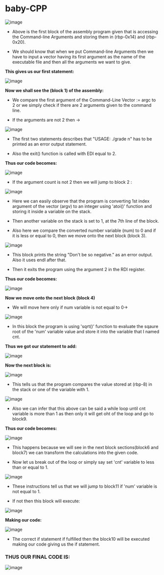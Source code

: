 # **baby-CPP**

![image](https://github.com/it4ch1-007/decompetition.io-solutions/assets/133276365/aa49bc37-668b-4588-9ec0-5c147381df38)


- Above is the first block of the assembly program given that is accessing the Command-line Arguments and storing them in (rbp-0x14) and (rbp-0x20).

- We should know that when we put Command-line Arguments then we have to input a vector having its first argument as the name of the executable file and then all the arguments we want to give.

**This gives us our first statement:**

![image](https://github.com/it4ch1-007/decompetition.io-solutions/assets/133276365/e076506f-6fc3-4de7-a93b-4fef12a4cd08)


**Now we shall see the (block 1) of the assembly:**

- We compare the first argument of the Command-Line Vector := argc to 2 or we simply check if there are 2 arguments given to the command line.

- If the arguments are not 2 then ->

![image](https://github.com/it4ch1-007/decompetition.io-solutions/assets/133276365/9cf8056f-7d61-417d-8786-a7adc53329a8)


- The first two statements describes that "USAGE: ./grade n" has to be printed as an error output statement.

- Also the exit() function is called with EDI equal to 2.

**Thus our code becomes:**

![image](https://github.com/it4ch1-007/decompetition.io-solutions/assets/133276365/0c93e4a9-2426-4b5f-983b-565e9c4067ad)


- If the argument count is not 2 then we will jump to block 2 :

![image](https://github.com/it4ch1-007/decompetition.io-solutions/assets/133276365/c227cc9d-193c-401c-bd4a-7fa4db400eae)


- Here we can easily observe that the program is converting 1st index argument of the vector (argv) to an integer using 'atoi()' function and storing it inside a variable on the stack.

- Then another variable on the stack is set to 1, at the 7th line of the block.

- Also here we compare the converted number variable (num) to 0 and if it is less or equal to 0, then we move onto the next block (block 3).

![image](https://github.com/it4ch1-007/decompetition.io-solutions/assets/133276365/eeca9ec4-22f5-4577-9d51-ac38ec4499ec)


- This block prints the string "Don't be so negative." as an error output. Also it uses endl after that.

- Then it exits the program using the argument 2 in the RDI register.

**Thus our code becomes:**

![image](https://github.com/it4ch1-007/decompetition.io-solutions/assets/133276365/b4bb8040-df75-4c5f-a065-c0a22aa4af1b)


**Now we move onto the next block (block 4)**

- We will move here only if num variable is not equal to 0->

![image](https://github.com/it4ch1-007/decompetition.io-solutions/assets/133276365/83b71afb-cf10-4ebb-b992-f87a33fdca10)


- In this block the program is using 'sqrt()' function to evaluate the sqaure root of the 'num' variable value and store it into the variable that I named cnt.

**Thus we got our statement to add:**

![image](https://github.com/it4ch1-007/decompetition.io-solutions/assets/133276365/b09ff030-172f-4f42-a3fa-cf180a7ca9e5)


**Now the next block is:**

![image](https://github.com/it4ch1-007/decompetition.io-solutions/assets/133276365/914a17b6-a3ff-49cf-b4f2-1ac9a1eae89d)


- This tells us that the program compares the value stored at (rbp-8) in  the stack or one of the variable with 1.

![image](https://github.com/it4ch1-007/decompetition.io-solutions/assets/133276365/06cb7dfb-8cce-4ec0-b020-f2c48defb9e4)


- Also we can infer that this above can be said a while loop until cnt variable is more than 1 as then only it will get oht of the loop and go to block9.

**Thus our code becomes:**

![image](https://github.com/it4ch1-007/decompetition.io-solutions/assets/133276365/0ecb8c75-2a2b-4ffe-9496-c8d1017207cf)

- This happens because we will see in the next block sections(block6 and block7) we can transform the calculations into the given code.

- Now let us break out of the loop or simply say set 'cnt' variable to less than or equal to 1.

![image](https://github.com/it4ch1-007/decompetition.io-solutions/assets/133276365/0bfc5ce8-2130-441d-99b0-86aba487f5d1)


- These instructions tell us that we will jump to block11 if 'num' variable is not equal to 1.

- If not then this block will execute:

![image](https://github.com/it4ch1-007/decompetition.io-solutions/assets/133276365/e432359f-626a-4ccf-abe5-b2e0ef9c2107)


**Making our code:**

![image](https://github.com/it4ch1-007/decompetition.io-solutions/assets/133276365/5e420d1b-2902-4238-ab67-a7c40468fe19)


- The correct if statement if fulfilled then the block10 will be executed making our code giving us the if statement.

### **THUS OUR FINAL CODE IS:**

![image](https://github.com/it4ch1-007/decompetition.io-solutions/assets/133276365/5487c4b4-1f16-4031-970f-6ad3e7798d77)










